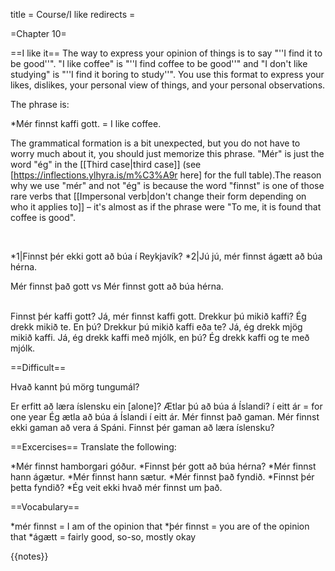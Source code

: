 title = Course/I like
redirects =
>>>>

=Chapter 10=

==I like it==
The way to express your opinion of things is to say "''I find it to be good''". "I like coffee" is "''I find coffee to be good''" and "I don't like studying" is "''I find it boring to study''". You use this format to express your likes, dislikes, your personal view of things, and your personal observations.

The phrase is:

*Mér finnst kaffi gott. = I like coffee.

The grammatical formation is a bit unexpected, but you do not have to worry much about it, you should just memorize this phrase. "Mér" is just the word "ég" in the [[Third case|third case]] (see [https://inflections.ylhyra.is/m%C3%A9r here] for the full table).<ref>The reason why we use "mér" and not "ég" is because the word "finnst" is one of those rare verbs that [[Impersonal verb|don't change their form depending on who it applies to]] – it's almost as if the phrase were "To me, it is found that coffee is good".</ref>

<br />

*1|Finnst þér ekki gott að búa í Reykjavík?
*2|Jú jú, mér finnst ágætt að búa hérna.<br />

Mér finnst það gott vs Mér finnst gott að búa hérna.

<br />
Finnst þér kaffi gott?
Já, mér finnst kaffi gott.
Drekkur þú mikið kaffi?
Ég drekk mikið te.
En þú? Drekkur þú mikið kaffi eða te?
Já, ég drekk mjög mikið kaffi.
Já, ég drekk kaffi með mjólk, en þú?
Ég drekk kaffi og te með mjólk.

==Difficult==

Hvað kannt þú mörg tungumál?

Er erfitt að læra íslensku ein [alone]?
Ætlar þú að búa á Íslandi?
í eitt ár = for one year
Ég ætla að búa á Íslandi í eitt ár.
Mér finnst það gaman.
Mér finnst ekki gaman að vera á Spáni.
Finnst þér gaman að læra íslensku?

==Excercises==
Translate the following:

*Mér finnst hamborgari góður.
*Finnst þér gott að búa hérna?
*Mér finnst hann ágætur.
*Mér finnst hann sætur.
*Mér finnst það fyndið.
*Finnst þér þetta fyndið?
*Ég veit ekki hvað mér finnst um það.

==Vocabulary==

*mér finnst = I am of the opinion that
*þér finnst = you are of the opinion that
*ágætt = fairly good, so-so, mostly okay<br />

{{notes}}